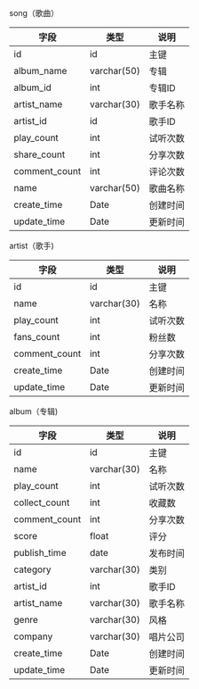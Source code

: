 song（歌曲）

|字段|类型|说明|
| --------|-------|-----|
| id | id |主键  |
| album_name | varchar(50) | 专辑 |
| album_id | int | 专辑ID |
| artist_name | varchar(30) | 歌手名称 |
| artist_id | id | 歌手ID |
| play_count | int | 试听次数 |
| share_count | int | 分享次数 |
| comment_count | int | 评论次数 |
| name | varchar(50) | 歌曲名称 |
| create_time | Date | 创建时间 |
| update_time | Date | 更新时间 |


artist（歌手)

|字段|类型|说明|
| --------|-------|-----|
| id | id |主键  |
| name| varchar(30) | 名称 |
| play_count | int | 试听次数 |
| fans_count | int | 粉丝数 |
| comment_count | int | 分享次数 |
| create_time | Date | 创建时间 |
| update_time | Date | 更新时间 |

album（专辑)

|字段|类型|说明|
| --------|-------|-----|
| id | id |主键  |
| name| varchar(30) | 名称 |
| play_count | int | 试听次数 |
| collect_count | int | 收藏数 |
| comment_count | int | 分享次数 |
| score | float| 评分 |
| publish_time| date| 发布时间 |
| category| varchar(30)| 类别 |
| artist_id| int| 歌手ID |
| artist_name| varchar(30)| 歌手名称 |
|genre|varchar(30)|风格|
|company|varchar(30)|唱片公司|
| create_time | Date | 创建时间 |
| update_time | Date | 更新时间 |



